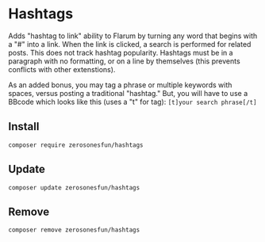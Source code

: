 # Hashtags
Adds "hashtag to link" ability to Flarum by turning any word that begins with a "#" into a link. When the link is clicked, a search is performed for related posts. This does not track hashtag popularity. Hashtags must be in a paragraph with no formatting, or on a line by themselves (this prevents conflicts with other extenstions).

As an added bonus, you may tag a phrase or multiple keywords with spaces, versus posting a traditional "hashtag." But, you will have to use a BBcode which looks like this (uses a "t" for tag):
`[t]your search phrase[/t]`

## Install
`composer require zerosonesfun/hashtags`

## Update
`composer update zerosonesfun/hashtags`

## Remove
`composer remove zerosonesfun/hashtags`
